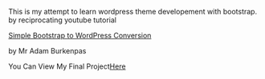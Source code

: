<p>This is my attempt to learn wordpress theme developement with bootstrap. by reciprocating youtube tutorial</p>
<a href="https://www.youtube.com/watch?v=OQY3dNHLt1I&list=PLy9vu-vJXycs8KaJyKBwsZG86nlmMD4_N" target="_blank">Simple Bootstrap to WordPress Conversion</a>
<p>by Mr Adam Burkenpas</p>
<p>You Can View My Final Project<a href="https://simpleb2w-cannelflow1.c9users.io" target="_blank">Here</a></p>